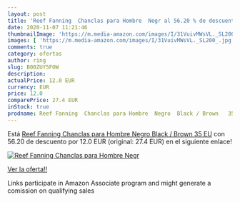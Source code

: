 ```yaml
---
layout: post
title: 'Reef Fanning  Chanclas para Hombre  Negr al 56.20 % de descuento'
date: 2020-11-07 11:21:46
thumbnailImage: 'https://m.media-amazon.com/images/I/31VuivMWsVL._SL200_.jpg'
images: [ 'https://m.media-amazon.com/images/I/31VuivMWsVL._SL200_.jpg' ]
comments: true
category: ofertas
author: ring
slug: B00ZUY5FOW
description:
actualPrice: 12.0 EUR
currency: EUR
price: 12.0
comparePrice: 27.4 EUR
inStock: true
prodname: Reef Fanning  Chanclas para Hombre  Negro  Black / Brown   35 EU
---
```


Está [Reef Fanning  Chanclas para Hombre  Negro  Black / Brown   35 EU](https://www.amazon.es/dp/B00ZUY5FOW/?tag=tolees-21) con 56.20 de descuento por 12.0 EUR (original: 27.4 EUR) en el siguiente enlace!

[![Reef Fanning  Chanclas para Hombre  Negr](https://m.media-amazon.com/images/I/31VuivMWsVL._SL200_.jpg)](https://www.amazon.es/dp/B00ZUY5FOW/?tag=tolees-21)

[Ver la oferta!!](https://www.amazon.es/dp/B00ZUY5FOW/?tag=tolees-21)

Links participate in Amazon Associate program and might generate a comission on qualifying sales


